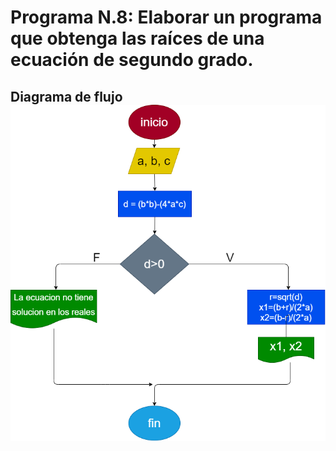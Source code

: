# Programa N.8: Elaborar un programa que obtenga las raíces de una ecuación de segundo grado.

## Diagrama de flujo ![Diagrama de flujo](diagrama.png "Diagrama de flujo")